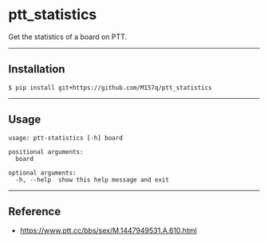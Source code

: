 # ptt_statistics  
  
Get the statistics of a board on PTT.  
  
---  
  
## Installation  
  
`$ pip install git+https://github.com/M157q/ptt_statistics`  
  
---  
  
## Usage  
  
```  
usage: ptt-statistics [-h] board  
  
positional arguments:  
  board  
  
optional arguments:  
  -h, --help  show this help message and exit  
```  
  
---  
  
## Reference  
  
+ <https://www.ptt.cc/bbs/sex/M.1447949531.A.610.html>  
